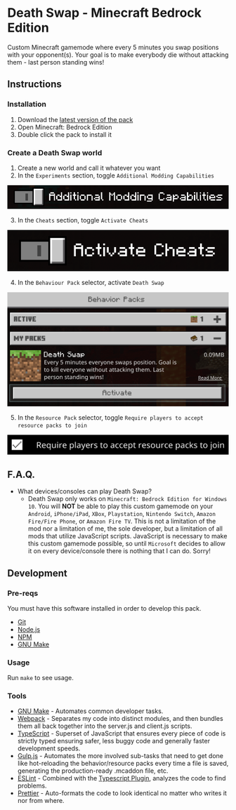# Death Swap - Minecraft Bedrock Edition

Custom Minecraft gamemode where every 5 minutes you swap positions with your opponent(s). Your goal is to make everybody die without attacking them - last person standing wins!

## Instructions

### Installation

1. Download the [latest version of the pack](https://github.com/goddtriffin/DeathSwap/releases)
2. Open Minecraft: Bedrock Edition
3. Double click the pack to install it

### Create a Death Swap world

1. Create a new world and call it whatever you want
2. In the `Experiments` section, toggle `Additional Modding Capabilities`

![](assets/images/README.md/toggle-additional-modding-capabilities.PNG)

3. In the `Cheats` section, toggle `Activate Cheats`

![](assets/images/README.md/toggle-activate-cheats.PNG)

4. In the `Behaviour Pack` selector, activate `Death Swap`

![](assets/images/README.md/activate-behaviour-pack.PNG)

5. In the `Resource Pack` selector, toggle `Require players to accept resource packs to join`

![](assets/images/README.md/toggle-require-players-to-accept-resource-packs-to-join.PNG)

## F.A.Q.

- What devices/consoles can play Death Swap?
  - Death Swap only works on `Minecraft: Bedrock Edition for Windows 10`. You will **NOT** be able to play this custom gamemode on your `Android`, `iPhone/iPad`, `XBox`, `Playstation`, `Nintendo Switch`, `Amazon Fire/Fire Phone`, or `Amazon Fire TV`. This is not a limitation of the mod nor a limitation of me, the sole developer, but a limitation of all mods that utilize JavaScript scripts. JavaScript is necessary to make this custom gamemode possible, so until `Microsoft` decides to allow it on every device/console there is nothing that I can do. Sorry!

## Development

### Pre-reqs

You must have this software installed in order to develop this pack.

- [Git](https://git-scm.com/)
- [Node.js](https://nodejs.org/)
- [NPM](https://www.npmjs.com/)
- [GNU Make](https://www.gnu.org/software/make/)

### Usage

Run `make` to see usage.

### Tools

- [GNU Make](https://www.gnu.org/software/make/) - Automates common developer tasks.
- [Webpack](https://webpack.js.org/) - Separates my code into distinct modules, and then bundles them all back together into the server.js and client.js scripts.
- [TypeScript](https://www.typescriptlang.org/) - Superset of JavaScript that ensures every piece of code is strictly typed ensuring safer, less buggy code and generally faster development speeds.
- [Gulp.js](https://gulpjs.com/) - Automates the more involved sub-tasks that need to get done like hot-reloading the behavior/resource packs every time a file is saved, generating the production-ready .mcaddon file, etc.
- [ESLint](https://eslint.org/) - Combined with the [Typescript Plugin](https://github.com/typescript-eslint/typescript-eslint), analyzes the code to find problems.
- [Prettier](https://prettier.io/) - Auto-formats the code to look identical no matter who writes it nor from where.

